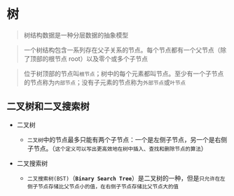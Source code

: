 # 树

> 树结构数据是一种分层数据的抽象模型

> 一个树结构包含一系列存在父子关系的节点。每个节点都有一个父节点（除了顶部的根节点 root）以及零个或多个子节点

> 位于树顶部的节点叫`根节点`；树中的每个元素都叫节点。至少有一个子节点的节点称为`内部节点`；没有子元素的节点称为`外部节点`或`叶节点`

## 二叉树和二叉搜索树

- 二叉树

  - `二叉树`中的节点最多只能有两个子节点：一个是左侧子节点，另一个是右侧子节点。（`这个定义可以写出更高效地在树中插入、查找和删除节点的算法`）

- 二叉搜索树

  - `二叉搜索树(BST)`（**`Binary Search Tree`**）是二叉树的一种，但是`只允许在左侧子节点存储比父节点小的值，在右侧子节点存储比父节点大的值`